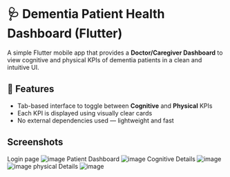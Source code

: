 # 🩺 Dementia Patient Health Dashboard (Flutter)

A simple Flutter mobile app that provides a **Doctor/Caregiver Dashboard** to view cognitive and physical KPIs of dementia patients in a clean and intuitive UI.

## 📱 Features

- Tab-based interface to toggle between **Cognitive** and **Physical** KPIs
- Each KPI is displayed using visually clear cards
- No external dependencies used — lightweight and fast
## Screenshots
Login page
![image](https://github.com/user-attachments/assets/0f698c78-e2ba-4775-9b23-1e4623bbcb0e)
Patient Dashboard
![image](https://github.com/user-attachments/assets/04f74035-a8eb-46d1-aca2-291fc9618257)
Cognitive Details
![image](https://github.com/user-attachments/assets/77cd2699-b452-47ce-94d0-99ed35cddf22)
![image](https://github.com/user-attachments/assets/bd04658f-3391-415e-9a06-a9f46eb5eb87)
physical Details
![image](https://github.com/user-attachments/assets/2f15f132-bb1a-43fa-8687-7a38af51e655)




